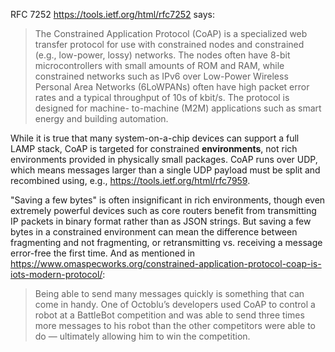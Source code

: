 RFC 7252 https://tools.ietf.org/html/rfc7252 says:
> The Constrained Application Protocol (CoAP) is a specialized web
> transfer protocol for use with constrained nodes and constrained
> (e.g., low-power, lossy) networks.  The nodes often have 8-bit
> microcontrollers with small amounts of ROM and RAM, while constrained
> networks such as IPv6 over Low-Power Wireless Personal Area Networks
> (6LoWPANs) often have high packet error rates and a typical
> throughput of 10s of kbit/s.  The protocol is designed for machine-
> to-machine (M2M) applications such as smart energy and building
> automation.

While it is true that many system-on-a-chip devices can support a full LAMP stack, CoAP is targeted for constrained **environments**, not rich environments provided in physically small packages.  CoAP runs over UDP, which means messages larger than a single UDP payload must be split and recombined using, e.g., https://tools.ietf.org/html/rfc7959.

"Saving a few bytes" is often insignificant in rich environments, though even extremely powerful devices such as core routers benefit from transmitting IP packets in binary format rather than as JSON strings.  But saving a few bytes in a constrained environment can mean the difference between fragmenting and not fragmenting, or retransmitting vs. receiving a message error-free the first time.  And as mentioned in https://www.omaspecworks.org/constrained-application-protocol-coap-is-iots-modern-protocol/:
> Being able to send many messages quickly is something that can come in handy.
> One of Octoblu’s developers used CoAP to control a robot at a BattleBot competition
> and was able to send three times more messages to his robot than the other
> competitors were able to do — ultimately allowing him to win the competition.
